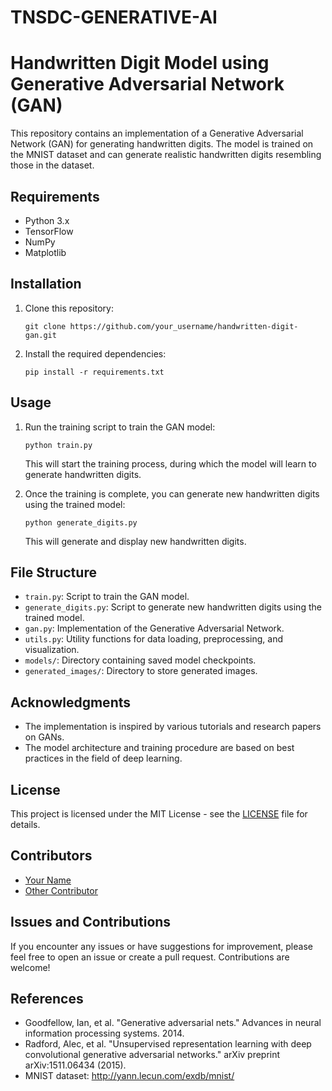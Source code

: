 # TNSDC-GENERATIVE-AI
# Handwritten Digit Model using Generative Adversarial Network (GAN)

This repository contains an implementation of a Generative Adversarial Network (GAN) for generating handwritten digits. The model is trained on the MNIST dataset and can generate realistic handwritten digits resembling those in the dataset.

## Requirements
- Python 3.x
- TensorFlow
- NumPy
- Matplotlib

## Installation
1. Clone this repository:
   ```
   git clone https://github.com/your_username/handwritten-digit-gan.git
   ```
2. Install the required dependencies:
   ```
   pip install -r requirements.txt
   ```

## Usage
1. Run the training script to train the GAN model:
   ```
   python train.py
   ```
   This will start the training process, during which the model will learn to generate handwritten digits.

2. Once the training is complete, you can generate new handwritten digits using the trained model:
   ```
   python generate_digits.py
   ```
   This will generate and display new handwritten digits.

## File Structure
- `train.py`: Script to train the GAN model.
- `generate_digits.py`: Script to generate new handwritten digits using the trained model.
- `gan.py`: Implementation of the Generative Adversarial Network.
- `utils.py`: Utility functions for data loading, preprocessing, and visualization.
- `models/`: Directory containing saved model checkpoints.
- `generated_images/`: Directory to store generated images.

## Acknowledgments
- The implementation is inspired by various tutorials and research papers on GANs.
- The model architecture and training procedure are based on best practices in the field of deep learning.

## License
This project is licensed under the MIT License - see the [LICENSE](LICENSE) file for details.

## Contributors
- [Your Name](https://github.com/your_username)
- [Other Contributor](https://github.com/other_contributor)

## Issues and Contributions
If you encounter any issues or have suggestions for improvement, please feel free to open an issue or create a pull request. Contributions are welcome!

## References
- Goodfellow, Ian, et al. "Generative adversarial nets." Advances in neural information processing systems. 2014.
- Radford, Alec, et al. "Unsupervised representation learning with deep convolutional generative adversarial networks." arXiv preprint arXiv:1511.06434 (2015).
- MNIST dataset: http://yann.lecun.com/exdb/mnist/
